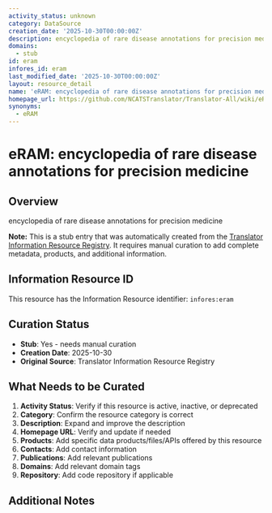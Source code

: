 ```yaml
---
activity_status: unknown
category: DataSource
creation_date: '2025-10-30T00:00:00Z'
description: encyclopedia of rare disease annotations for precision medicine
domains:
  - stub
id: eram
infores_id: eram
last_modified_date: '2025-10-30T00:00:00Z'
layout: resource_detail
name: 'eRAM: encyclopedia of rare disease annotations for precision medicine'
homepage_url: https://github.com/NCATSTranslator/Translator-All/wiki/eRAM
synonyms:
  - eRAM
---
```


# eRAM: encyclopedia of rare disease annotations for precision medicine

## Overview

encyclopedia of rare disease annotations for precision medicine

**Note:** This is a stub entry that was automatically created from the [Translator Information Resource Registry](https://biolink.github.io/information-resource-registry/). It requires manual curation to add complete metadata, products, and additional information.

## Information Resource ID

This resource has the Information Resource identifier: `infores:eram`

## Curation Status

- **Stub**: Yes - needs manual curation
- **Creation Date**: 2025-10-30
- **Original Source**: Translator Information Resource Registry

## What Needs to be Curated

1. **Activity Status**: Verify if this resource is active, inactive, or deprecated
2. **Category**: Confirm the resource category is correct
3. **Description**: Expand and improve the description
4. **Homepage URL**: Verify and update if needed
5. **Products**: Add specific data products/files/APIs offered by this resource
6. **Contacts**: Add contact information
7. **Publications**: Add relevant publications
8. **Domains**: Add relevant domain tags
9. **Repository**: Add code repository if applicable

## Additional Notes
